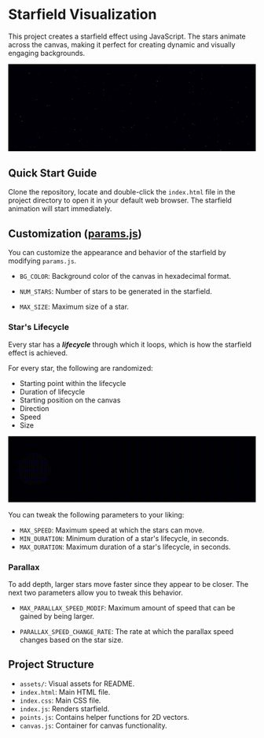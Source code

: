 
# Starfield Visualization

This project creates a starfield effect using JavaScript. The stars animate across the canvas, making it perfect for creating dynamic and visually engaging backgrounds.

![Project Demo](assets/demo.gif)


## Quick Start Guide

Clone the repository, locate and double-click the `index.html` file in the project directory to open it in your default web browser. The starfield animation will start immediately.

## Customization ([params.js](params.js))

You can customize the appearance and behavior of the starfield by modifying `params.js`.

- `BG_COLOR`: Background color of the canvas in hexadecimal format.

- `NUM_STARS`: Number of stars to be generated in the starfield.

- `MAX_SIZE`: Maximum size of a star.

### Star's Lifecycle

Every star has a _**lifecycle**_ through which it loops, which is how the starfield effect is achieved. 

For every star, the following are randomized:
- Starting point within the lifecycle
- Duration of lifecycle
- Starting position on the canvas
- Direction
- Speed
- Size

![Star lifecycle](assets/star-lifecycle.gif)

You can tweak the following parameters to your liking:

- `MAX_SPEED`: Maximum speed at which the stars can move. 
- `MIN_DURATION`: Minimum duration of a star's lifecycle, in seconds.
- `MAX_DURATION`: Maximum duration of a star's lifecycle, in seconds.

### Parallax

To add depth, larger stars move faster since they appear to be closer. The next two parameters allow you to tweak this behavior.

- `MAX_PARALLAX_SPEED_MODIF`: Maximum amount of speed that can be gained by being larger.

- `PARALLAX_SPEED_CHANGE_RATE`: The rate at which the parallax speed changes based on the star size.



## Project Structure

- `assets/`: Visual assets for README.
- `index.html`: Main HTML file.
- `index.css`: Main CSS file.
- `index.js`: Renders starfield.
- `points.js`: Contains helper functions for 2D vectors.
- `canvas.js`: Container for canvas functionality.
